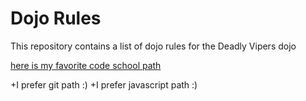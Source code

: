 Dojo Rules
==========

This repository contains a list of dojo rules for the Deadly Vipers dojo

[here is my favorite code school path](https://www.codeschool.com/paths/git)


+I prefer git path :)
+I prefer javascript path :)
